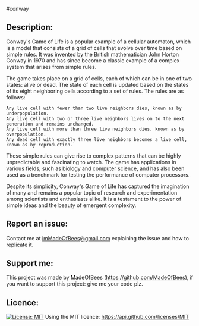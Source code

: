 #conway

## Description:
Conway's Game of Life is a popular example of a cellular automaton, which is a model that consists of a grid of cells that evolve over time based on simple rules. It was invented by the British mathematician John Horton Conway in 1970 and has since become a classic example of a complex system that arises from simple rules.

The game takes place on a grid of cells, each of which can be in one of two states: alive or dead. The state of each cell is updated based on the states of its eight neighboring cells according to a set of rules. The rules are as follows:

    Any live cell with fewer than two live neighbors dies, known as by underpopulation.
    Any live cell with two or three live neighbors lives on to the next generation and remains unchanged.
    Any live cell with more than three live neighbors dies, known as by overpopulation.
    Any dead cell with exactly three live neighbors becomes a live cell, known as by reproduction.

These simple rules can give rise to complex patterns that can be highly unpredictable and fascinating to watch. The game has applications in various fields, such as biology and computer science, and has also been used as a benchmark for testing the performance of computer processors.

Despite its simplicity, Conway's Game of Life has captured the imagination of many and remains a popular topic of research and experimentation among scientists and enthusiasts alike. It is a testament to the power of simple ideas and the beauty of emergent complexity.


## Report an issue:

Contact me at imMadeOfBees@gmail.com explaining the issue and how to replicate it.

## Support me:

This project was made by MadeOfBees (https://github.com/MadeOfBees), if you want to support this project: give me your code plz.

## Licence:

[![License: MIT](https://img.shields.io/badge/License-MIT-yellow.svg)](https://opensource.org/licenses/MIT)
Using the MIT licence: https://api.github.com/licenses/MIT
